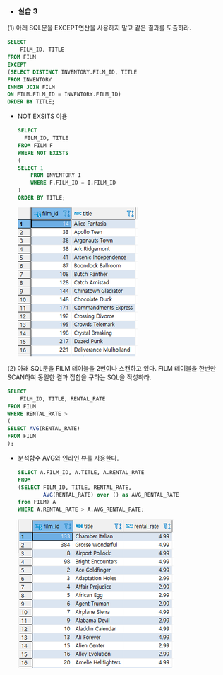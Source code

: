 * ### 실습 3

(1) 아래 SQL문을 EXCEPT연산을 사용하지 말고 같은 결과를 도출하라.

```SQL
SELECT 
	FILM_ID, TITLE
FROM FILM
EXCEPT 
(SELECT DISTINCT INVENTORY.FILM_ID, TITLE
FROM INVENTORY
INNER JOIN FILM
ON FILM.FILM_ID = INVENTORY.FILM_ID)
ORDER BY TITLE;
```

* NOT EXSITS 이용

  ```SQL
  SELECT
  	FILM_ID, TITLE
  FROM FILM F
  WHERE NOT EXISTS
  (
  SELECT 1
      FROM INVENTORY I
      WHERE F.FILM_ID = I.FILM_ID
  ) 
  ORDER BY TITLE;
  ```

  ![image-20210518003049150](markdown-images/image-20210518003049150.png)



(2) 아래 SQL문을 FILM 테이블을 2번이나 스캔하고 있다. FILM 테이블을 한번만 SCAN하여 동일한 결과 집합을 구하는 SQL을 작성하라.

```SQL
SELECT
	FILM_ID, TITLE, RENTAL_RATE
FROM FILM
WHERE RENTAL_RATE > 
(
SELECT AVG(RENTAL_RATE)
FROM FILM
);
```

* 분석함수 AVG와 인라인 뷰를 사용한다.

  ```SQL
  SELECT A.FILM_ID, A.TITLE, A.RENTAL_RATE
  FROM
  (SELECT FILM_ID, TITLE, RENTAL_RATE,
          AVG(RENTAL_RATE) over () as AVG_RENTAL_RATE
  from FILM) A
  WHERE A.RENTAL_RATE > A.AVG_RENTAL_RATE;
  ```

  ![image-20210518003931632](markdown-images/image-20210518003931632.png)

